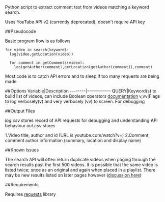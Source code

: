 Python script to extract comment text from videos matching a keyword search.

Uses YouTube API v2 (currently deprecated), doesn't require API key

##Pseudocode

Basic program flow is as follows

```
for video in search(keyword):
  log(video,getLocation(video))

  for comment in getComments(video):
    log(getAuthor(comment),getLocation(getAuthor(comment)),comment)
```
Most code is to catch API errors and to sleep if too many requests are being made

##Options
Variable|Description
--------|------------
QUERY|Keyword(s) to build list of videos, can include Boolean operators [documentation](https://developers.google.com/youtube/2.0/developers_guide_protocol_api_query_parameters#qsp)
v,vv|Flags to log verbosely(v) and very verbosely (vv) to screen. For debugging

##Output Files

*log.csv* stores record of API requests for debugging and understanding API behaviour
*out.csv* stores 

1.Video title, author and id (URL is youtube.com/watch?v=<id>)
2.Comment, comment author information (summary, location and display name)

##Known Issues

The search API will often return duplicate videos when paging through the search results past the first 500 videos. It is possible that the same video is listed twice; once as an original and again when placed in a playlist. There may be new results listed on later pages however ([discussion here](https://code.google.com/p/gdata-issues/issues/detail?id=3979))

##Requirements

Requires [requests](http://docs.python-requests.org/en/latest/) library
